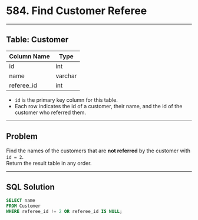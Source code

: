 # 584. Find Customer Referee

---

## Table: Customer

| Column Name | Type    |
|-------------|---------|
| id          | int     |
| name        | varchar |
| referee_id  | int     |

- `id` is the primary key column for this table.  
- Each row indicates the id of a customer, their name, and the id of the customer who referred them.

---

## Problem

Find the names of the customers that are **not referred** by the customer with `id = 2`.  
Return the result table in any order.

---

## SQL Solution

```sql
SELECT name
FROM Customer
WHERE referee_id != 2 OR referee_id IS NULL;
